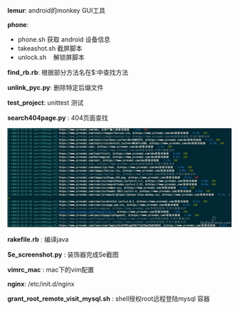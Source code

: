 
**lemur**: android的monkey GUI工具

**phone**: 

- phone.sh     获取 android 设备信息
- takeashot.sh 截屏脚本
- unlock.sh    解锁屏脚本


**find_rb.rb**: 根据部分方法名在$:中查找方法

**unlink_pyc.py**: 删除特定后缀文件

**test_project**: unittest 测试

**search404page.py** : 404页面查找





![imag](https://github.com/mixure/tools/blob/master/search404page.jpg)

**rakefile.rb** :  编译java

**Se_screenshot.py** : 装饰器完成Se截图

**vimrc_mac** : mac下的vim配置

**nginx**: /etc/init.d/nginx

**grant_root_remote_visit_mysql.sh** :  shell授权root远程登陆mysql 容器


